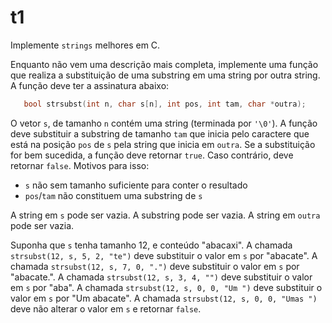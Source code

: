 # t1

Implemente `strings` melhores em C.

Enquanto não vem uma descrição mais completa, implemente uma função que realiza a substituição de uma substring em uma string por outra string.
A função deve ter a assinatura abaixo:
```c
   bool strsubst(int n, char s[n], int pos, int tam, char *outra);
```
O vetor `s`, de tamanho `n` contém uma string (terminada por `'\0'`).
A função deve substituir a substring de tamanho `tam` que inicia pelo caractere que está na posição `pos` de `s` pela string que inicia em `outra`.
Se a substituição for bem sucedida, a função deve retornar `true`.
Caso contrário, deve retornar `false`. Motivos para isso:
- `s` não sem tamanho suficiente para conter o resultado
- `pos`/`tam` não constituem uma substring de `s`

A string em `s` pode ser vazia.
A substring pode ser vazia.
A string em `outra` pode ser vazia.

Suponha que `s` tenha tamanho 12, e conteúdo "abacaxi".
A chamada `strsubst(12, s, 5, 2, "te")` deve substituir o valor em `s` por "abacate".
A chamada `strsubst(12, s, 7, 0, ".")` deve substituir o valor em `s` por "abacate.".
A chamada `strsubst(12, s, 3, 4, "")` deve substituir o valor em `s` por "aba".
A chamada `strsubst(12, s, 0, 0, "Um ")` deve substituir o valor em `s` por "Um abacate".
A chamada `strsubst(12, s, 0, 0, "Umas ")` deve não alterar o valor em `s` e retornar `false`.


